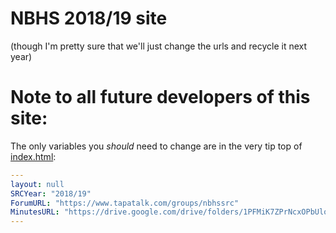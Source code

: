 # NBHS 2018/19 site

(though I'm pretty sure that we'll just change the urls and recycle it next year)

# Note to all future developers of this site:

The only variables you *should* need to change are in the very tip top of [index.html](/index.html):

```yaml
---
layout: null
SRCYear: "2018/19"
ForumURL: "https://www.tapatalk.com/groups/nbhssrc"
MinutesURL: "https://drive.google.com/drive/folders/1PFMiK7ZPrNcxOPbUlopRc2DIBbMCdWws?usp=sharing"
---
```